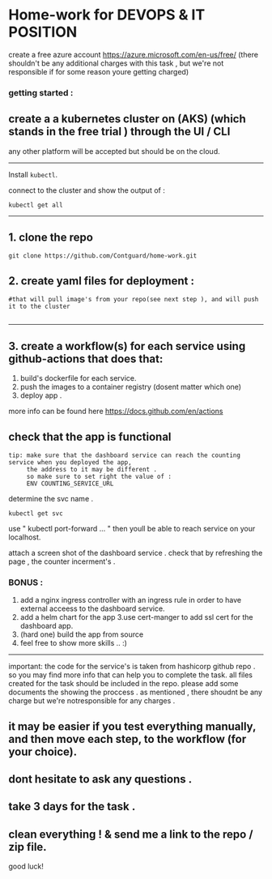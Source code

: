 # Home-work for DEVOPS & IT POSITION

create a free azure account https://azure.microsoft.com/en-us/free/ (there shouldn't be any additional charges with this task , but we're not responsible if for some reason youre getting charged)

### getting started :  
## create a a kubernetes cluster on (AKS) (which stands in the free trial ) through the UI / CLI 

any other platform will be accepted but should be on the cloud.



___
Install `kubectl`.

connect to the cluster and show the output of : 
```
kubectl get all 
```
----

##  1. clone the repo 
```
git clone https://github.com/Contguard/home-work.git
```

## 2.  create yaml files for deployment :
```
#that will pull image's from your repo(see next step ), and will push it to the cluster 


```
---
## 3. create a workflow(s) for each service  using github-actions that does that:
 1. build's  dockerfile for each service.
 2. push the images to a container registry (dosent matter which one)
 3. deploy app .

more info can be found here https://docs.github.com/en/actions
## check that the app is functional
 ```
 tip: make sure that the dashboard service can reach the counting service when you deployed the app,
      the address to it may be different .
      so make sure to set right the value of : 
      ENV COUNTING_SERVICE_URL 
 ```




determine the svc name . 
```
kubectl get svc
```

use " kubectl port-forward ... " then youll be able to reach service on your localhost.

attach a screen shot of the dashboard service . check that by refreshing the page ,  the counter incerment's  .

### BONUS :

1. add a nginx ingress controller with an ingress rule in order to have external acceess to the dashboard service.
2. add a helm chart for the app
3.use cert-manger to add ssl cert for the dashboard app.
4. (hard one) build the app from source
5. feel free to show more skills .. :)

----
 important: 
the code for the service's is taken from hashicorp github repo . so you may find more info that can help you to complete the task.
 all files created for the task should be included in the repo. 
please add some documents the showing the proccess . 
as mentioned , there shoudnt be any charge  but we're notresponsible for any charges .
## it may be easier if you test everything manually, and then move each step, to the workflow (for your choice).
## dont hesitate to ask any questions  .
## take 3 days for the task .
## clean everything ! &  send me a link to the repo / zip file.

good luck! 
